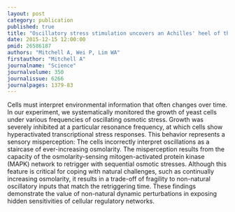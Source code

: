 ```yaml
---
layout: post
category: publication
published: true
title: "Oscillatory stress stimulation uncovers an Achilles' heel of the yeast MAPK signaling network."
date: 2015-12-15 12:00:00
pmid: 26586187
authors: "Mitchell A, Wei P, Lim WA"
firstauthor: "Mitchell A"
journalname: "Science"
journalvolume: 350
journalissue: 6266
journalpages: 1379-83
---
```


Cells must interpret environmental information that often changes over time. In our experiment, we systematically monitored the growth of yeast cells under various frequencies of oscillating osmotic stress. Growth was severely inhibited at a particular resonance frequency, at which cells show hyperactivated transcriptional stress responses. This behavior represents a sensory misperception: The cells incorrectly interpret oscillations as a staircase of ever-increasing osmolarity. The misperception results from the capacity of the osmolarity-sensing mitogen-activated protein kinase (MAPK) network to retrigger with sequential osmotic stresses. Although this feature is critical for coping with natural challenges, such as continually increasing osmolarity, it results in a trade-off of fragility to non-natural oscillatory inputs that match the retriggering time. These findings demonstrate the value of non-natural dynamic perturbations in exposing hidden sensitivities of cellular regulatory networks.

